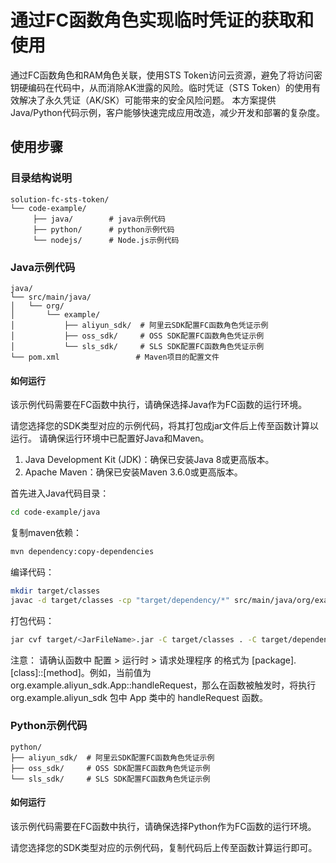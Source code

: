 # 通过FC函数角色实现临时凭证的获取和使用
通过FC函数角色和RAM角色关联，使用STS Token访问云资源，避免了将访问密钥硬编码在代码中，从而消除AK泄露的风险。临时凭证（STS Token）的使用有效解决了永久凭证（AK/SK）可能带来的安全风险问题。
本方案提供Java/Python代码示例，客户能够快速完成应用改造，减少开发和部署的复杂度。

## 使用步骤
### 目录结构说明
```
solution-fc-sts-token/
└── code-example/   
     ├── java/        # java示例代码
     ├── python/      # python示例代码
     └── nodejs/      # Node.js示例代码
```
### Java示例代码
```
java/
└── src/main/java/                
│   └── org/
│       └── example/
│           ├── aliyun_sdk/  # 阿里云SDK配置FC函数角色凭证示例
│           ├── oss_sdk/     # OSS SDK配置FC函数角色凭证示例
│           └── sls_sdk/     # SLS SDK配置FC函数角色凭证示例
└── pom.xml                 # Maven项目的配置文件
```
#### 如何运行
该示例代码需要在FC函数中执行，请确保选择Java作为FC函数的运行环境。

请您选择您的SDK类型对应的示例代码，将其打包成jar文件后上传至函数计算以运行。
请确保运行环境中已配置好Java和Maven。
1. Java Development Kit (JDK)：确保已安装Java 8或更高版本。
2. Apache Maven：确保已安装Maven 3.6.0或更高版本。

首先进入Java代码目录：
```bash
cd code-example/java
```
复制maven依赖：
```bash
mvn dependency:copy-dependencies
```
编译代码：
```bash
mkdir target/classes
javac -d target/classes -cp "target/dependency/*" src/main/java/org/example/<PathName>/<ClassName>.java
```
打包代码：
```bash
jar cvf target/<JarFileName>.jar -C target/classes . -C target/dependency .
```

注意：
请确认函数中 配置 > 运行时 > 请求处理程序 的格式为 [package].[class]::[method]。例如，当前值为 org.example.aliyun_sdk.App::handleRequest，那么在函数被触发时，将执行 org.example.aliyun_sdk 包中 App 类中的 handleRequest 函数。

### Python示例代码
```
python/         
├── aliyun_sdk/  # 阿里云SDK配置FC函数角色凭证示例
├── oss_sdk/     # OSS SDK配置FC函数角色凭证示例
└── sls_sdk/     # SLS SDK配置FC函数角色凭证示例
```
#### 如何运行
该示例代码需要在FC函数中执行，请确保选择Python作为FC函数的运行环境。

请您选择您的SDK类型对应的示例代码，复制代码后上传至函数计算运行即可。